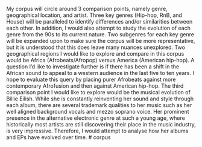 My corpus will circle around 3 comparison points, namely genre, geographical location, and artist. Three key genres (Hip-hop, RnB, and House) will be paralleled to identify differences and/or similarities between each other. In addition, I would also attempt to study the evolution of each genre from the 90s to its current nature. Two subgenres for each key genre will be expanded upon to make sure the corpus will be more representative, but it is understood that this does leave many nuances unexplored. Two geographical regions I would like to explore and compare in this corpus would be Africa (Afrobeats/Afropop) versus America (American hip-hop). A question I’d like to investigate further is if there has been a shift in the African sound to appeal to a western audience in the last five to ten years. I hope to evaluate this query by placing purer Afrobeats against more contemporary Afrofusion and then against American hip-hop. The third comparison point I would like to explore would be the musical evolution of Billie Eilish. While she is constantly reinventing her sound and style through each album, there are several trademark qualities to her music such as her well aligned background vocals and mezzo soprano voice. Her prominent presence in the alternative electronic genre at such a young age, where historically most artists are still discovering their place in the music industry, is very impressive. Therefore, I would attempt to analyse how her albums and EPs have evolved over time. # corpus
